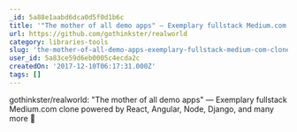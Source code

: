 ```yaml
---
_id: 5a88e1aabd6dca0d5f0d1b6c
title: '"The mother of all demo apps" — Exemplary fullstack Medium.com clone powered by React, Angular, Node, Django, and many more'
url: https://github.com/gothinkster/realworld
category: libraries-tools
slug: 'the-mother-of-all-demo-apps-exemplary-fullstack-medium-com-clone-powered-by-react-angular-node-djan'
user_id: 5a83ce59d6eb0005c4ecda2c
createdOn: '2017-12-10T06:17:31.000Z'
tags: []
---
```


gothinkster/realworld: "The mother of all demo apps" — Exemplary fullstack Medium.com clone powered by React, Angular, Node, Django, and many more 🏅
